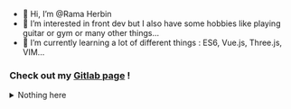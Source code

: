 - 👋  Hi, I’m @Rama Herbin
- 👀 I’m interested in front dev but I also have some hobbies like playing guitar or gym or many other things...
- 🌱 I’m currently learning a lot of different things : ES6, Vue.js, Three.js, VIM...


### Check out my [Gitlab page](https://gitlab.com/RamaHerbin) !

<!---
Kizotti/Kizotti is a ✨ special ✨ repository because its `README.md` (this file) appears on your GitHub profile.
You can click the Preview link to take a look at your changes.
--->

<details>
<summary>Nothing here</summary>

<details>
<summary>I said nothing</summary>
<details>
<summary>What are you doing?</summary>
<details>
<summary>There's no point man stop</summary>
<details>
<summary>You are just wasting time</summary>
<details>
<summary>stop</summary>
<details>
<summary>stop</summary>
<details>
<summary>stop</summary>
<details>
<summary>stop</summary>
<details>
<summary>stop</summary>
<details>
<summary>stop</summary>
<details>
<summary>stop</summary>
You win.

<pre>
((___))
( O O )
 \   /
 (`_`)
</pre>
<details>
<summary></summary>
You are too curious. I guess I'll have to unleash my secret weapon...
<details>
<summary></summary>
<details>
<summary></summary>
<details>
<summary></summary>
</details>
<details>
<summary>
<details>
<summary></summary>
</details>
</summary>
</details>
<details>
<summary></summary>
</details>
</details>
</details>
  
<details>
<summary></summary>
<details>
<summary></summary>
<details>
<summary></summary>
<details>
<details>
<summary></summary>
<details>
<summary></summary>
</details>
</details>
<summary></summary>
<details>
<summary></summary>
</details>
</details>
</details>
<details>
<summary></summary>
<details>
<summary>
<details>
<summary>
<details>
<summary></summary>
<img src='https://i.giphy.com/media/Ju7l5y9osyymQ/giphy.webp'>
</details>
</summary>
</details>  
</summary>
<details>
<summary></summary>
</details>
</details>
</details>
</details>
</details>
  
</details>
</details>
</details>
</details>
</details>
</details>
</details>
</details>
</details>
</details>
</details>
</details>
</details>
